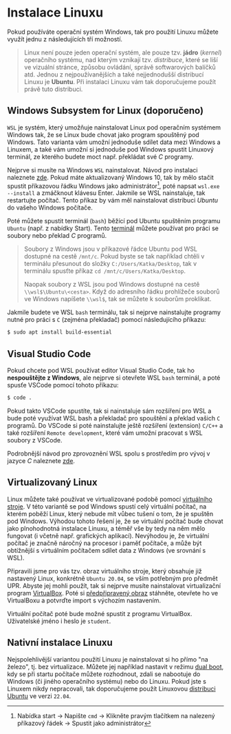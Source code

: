 # Instalace Linuxu
Pokud používáte operační systém Windows, tak pro použití Linuxu můžete využít jednu z následujících
tří možností.

> Linux není pouze jeden operační systém, ale pouze tzv. **jádro** (*kernel*) operačního systému,
nad kterým vznikají tzv. *distribuce*, které se liší ve vizuální stránce, způsobu ovládání, správě
softwarových balíčků atd. Jednou z nejpoužívanějších a také nejjednodušší distribucí Linuxu
je **Ubuntu**. Při instalaci Linuxu vám tak doporučujeme použít právě tuto distribuci.

## Windows Subsystem for Linux (doporučeno)
`WSL` je systém, který umožňuje nainstalovat Linux pod operačním systémem Windows tak, že se Linux
bude chovat jako program spouštěný pod Windows. Tato varianta vám umožní jednoduše sdílet data
mezi Windows a Linuxem, a také vám umožní si jednoduše pod Windows spustit Linuxový terminál, ze
kterého budete moct např. překládat své *C* programy.

Nejprve si musíte na Windows `WSL` nainstalovat. Návod pro instalaci naleznete [zde](https://docs.microsoft.com/cs-cz/windows/wsl/install).
Pokud máte aktualizovaný Windows 10, tak by mělo stačit spustit příkazovou řádku Windows jako administrátor[^1],
poté napsat `wsl.exe --install` a zmáčknout klávesu Enter. Jakmile se WSL nainstaluje, tak restartujte počítač.
Tento příkaz by vám měl nainstalovat distribuci *Ubuntu* do vašeho Windows počítače.

[^1]: Nabídka start -> Napište `cmd` -> Klikněte pravým tlačítkem na nalezený příkazový řádek -> Spustit jako administrátor

Poté můžete spustit terminál (`bash`) běžící pod Ubuntu spuštěním programu `Ubuntu` (např. z nabídky
Start). Tento [terminál](linux.md#základy-používání-linuxu) můžete používat pro práci se soubory nebo
překlad *C* programů.

> Soubory z Windows jsou v příkazové řádce Ubuntu pod WSL dostupné na cestě `/mnt/c`. Pokud byste
> se tak například chtěli v terminálu přesunout do složky `C:/Users/Katka/Desktop`, tak v terminálu
> spusťte příkaz `cd /mnt/c/Users/Katka/Desktop`.
> 
> Naopak soubory z WSL jsou pod Windows dostupné na cestě `\\wsl$\Ubuntu\<cesta>`. Když do adresního
> řádku prohlížeče souborů ve Windows napíšete `\\wsl$`, tak se můžete k souborům proklikat.

Jakmile budete ve WSL `bash` terminálu, tak si nejprve nainstalujte programy nutné pro práci s `C`
(zejména překladač) pomocí následujícího příkazu:
```bash
$ sudo apt install build-essential
```

## Visual Studio Code
Pokud chcete pod WSL používat editor Visual Studio Code, tak ho **nespouštějte z Windows**,
ale nejprve si otevřete WSL `bash` terminál, a poté spusťe VSCode pomocí tohoto příkazu:
```bash
$ code .
```
Pokud takto VSCode spustíte, tak si nainstaluje sám rozšíření pro WSL a bude poté využívat WSL bash
a překladač pro spouštění a překlad vašich `C` programů. Do VSCode si poté nainstalujte ještě
rozšíření (extension) `C/C++` a také rozšíření `Remote development`, které vám umožní pracovat s WSL
soubory z VSCode.

Podrobnější návod pro zprovoznění WSL spolu s prostředím pro vývoj v jazyce *C* naleznete
[zde](https://code.visualstudio.com/docs/cpp/config-wsl).

## Virtualizovaný Linux
Linux můžete také používat ve virtualizované podobě pomocí
[virtuálního stroje](https://cs.wikipedia.org/wiki/Virtu%C3%A1ln%C3%AD_stroj). V této variantě se
pod Windows spustí celý virtuální počítač, na kterém poběží Linux, který nebude mít vůbec tušení o
tom, že je spuštěn pod Windows. Výhodou tohoto řešení je, že se virtuální počítač bude chovat jako
plnohodnotná instalace Linuxu, a téměř vše by tedy na něm mělo fungovat (i včetně např. grafických
aplikací). Nevýhodou je, že virtuální počítač je značně náročný na procesor i paměť počítače,
a může být obtížnější s virtuálním počítačem sdílet data z Windows (ve srovnání s WSL).

Připravili jsme pro vás tzv. obraz virtuálního stroje, který obsahuje již nastavený Linux, konkrétně
`Ubuntu 20.04`, se vším potřebným pro předmět UPR. Abyste jej mohli použít, tak si nejprve musíte
nainstalovat virtualizační program [VirtualBox](https://www.virtualbox.org/wiki/Downloads). Poté si
[předpřipravený obraz](http://mrl.cs.vsb.cz/data/upr/UPR.ova) stáhněte, otevřete ho ve VirtualBoxu
a potvrďte import s výchozím nastavením.

Virtuální počítač poté bude možné spustit z programu VirtualBox. Uživatelské jméno i heslo je
`student`.

## Nativní instalace Linuxu
Nejspolehlivější variantou použití Linuxu je nainstalovat si ho přímo "na železo", tj. bez
virtualizace. Můžete jej například nastavit v režimu
[dual boot](https://www.tecmint.com/install-ubuntu-alongside-with-windows-dual-boot/), kdy se při
startu počítače můžete rozhodnout, zdali se nabootuje do Windows (či jiného operačního systému)
nebo do Linuxu. Pokud jste s Linuxem nikdy nepracovali, tak doporučujeme použít Linuxovou
[distribuci Ubuntu](https://itsfoss.com/install-ubuntu/) ve verzi `22.04`.
